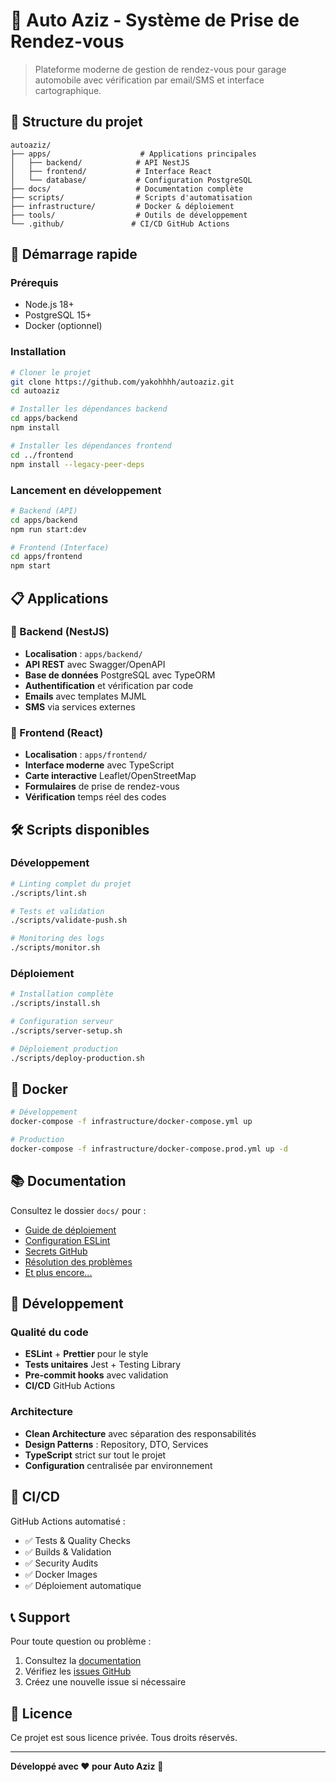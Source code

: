 # 🚗 Auto Aziz - Système de Prise de Rendez-vous

> Plateforme moderne de gestion de rendez-vous pour garage automobile avec vérification par email/SMS et interface cartographique.

## 📁 Structure du projet

```
autoaziz/
├── apps/                    # Applications principales
│   ├── backend/            # API NestJS
│   ├── frontend/           # Interface React
│   └── database/           # Configuration PostgreSQL
├── docs/                   # Documentation complète
├── scripts/                # Scripts d'automatisation
├── infrastructure/         # Docker & déploiement
├── tools/                  # Outils de développement
└── .github/               # CI/CD GitHub Actions
```

## 🚀 Démarrage rapide

### Prérequis
- Node.js 18+
- PostgreSQL 15+
- Docker (optionnel)

### Installation
```bash
# Cloner le projet
git clone https://github.com/yakohhhh/autoaziz.git
cd autoaziz

# Installer les dépendances backend
cd apps/backend
npm install

# Installer les dépendances frontend  
cd ../frontend
npm install --legacy-peer-deps
```

### Lancement en développement
```bash
# Backend (API)
cd apps/backend
npm run start:dev

# Frontend (Interface)
cd apps/frontend  
npm start
```

## 📋 Applications

### 🔧 Backend (NestJS)
- **Localisation** : `apps/backend/`
- **API REST** avec Swagger/OpenAPI
- **Base de données** PostgreSQL avec TypeORM
- **Authentification** et vérification par code
- **Emails** avec templates MJML
- **SMS** via services externes

### 🎨 Frontend (React)
- **Localisation** : `apps/frontend/`  
- **Interface moderne** avec TypeScript
- **Carte interactive** Leaflet/OpenStreetMap
- **Formulaires** de prise de rendez-vous
- **Vérification** temps réel des codes

## 🛠️ Scripts disponibles

### Développement
```bash
# Linting complet du projet
./scripts/lint.sh

# Tests et validation
./scripts/validate-push.sh

# Monitoring des logs
./scripts/monitor.sh
```

### Déploiement
```bash
# Installation complète
./scripts/install.sh

# Configuration serveur
./scripts/server-setup.sh

# Déploiement production
./scripts/deploy-production.sh
```

## 🐳 Docker

```bash
# Développement
docker-compose -f infrastructure/docker-compose.yml up

# Production
docker-compose -f infrastructure/docker-compose.prod.yml up -d
```

## 📚 Documentation

Consultez le dossier `docs/` pour :
- [Guide de déploiement](docs/DEPLOYMENT.md)
- [Configuration ESLint](docs/ESLINT_SETUP.md) 
- [Secrets GitHub](docs/GITHUB_SECRETS_GUIDE.md)
- [Résolution des problèmes](docs/GITHUB_ACTIONS_FIX.md)
- [Et plus encore...](docs/)

## 🔧 Développement

### Qualité du code
- **ESLint** + **Prettier** pour le style
- **Tests unitaires** Jest + Testing Library
- **Pre-commit hooks** avec validation
- **CI/CD** GitHub Actions

### Architecture
- **Clean Architecture** avec séparation des responsabilités
- **Design Patterns** : Repository, DTO, Services
- **TypeScript** strict sur tout le projet
- **Configuration** centralisée par environnement

## 🚀 CI/CD

GitHub Actions automatisé :
- ✅ Tests & Quality Checks
- ✅ Builds & Validation
- ✅ Security Audits
- ✅ Docker Images
- ✅ Déploiement automatique

## 📞 Support

Pour toute question ou problème :
1. Consultez la [documentation](docs/)
2. Vérifiez les [issues GitHub](https://github.com/yakohhhh/autoaziz/issues)
3. Créez une nouvelle issue si nécessaire

## 📝 Licence

Ce projet est sous licence privée. Tous droits réservés.

---

**Développé avec ❤️ pour Auto Aziz** 🚗